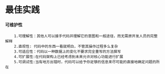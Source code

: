 # 最佳实践
#### 可维护性
        1.可理解性：其他人可以接手代码并理解它的意图和一般途径，而无需原开发人员的完整解释
        2.直观性: 代码中的东西一看就明白，不管其操作过程多么复杂
        3.可适应性：代码以一种数据上的变化不要求完全重写的方法撰写
        4.可扩展性:在代码架构上已经考虑到未来允许对核心功能进行扩展
        5.可调试性:当有地方出错时，代码可以给予你足够的信息来尽可能的直接地确定问题的所在
